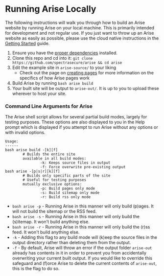 # Running Arise Locally

The following instructions will walk you through how to build an Arise website by running Arise on your local machine. This is primarily intended for development and not regular use. If you just want to throw up an Arise website as easily as possible, please use the cloud native instructions in the [Getting Started](../getting-started/README.md) guide.

1. Ensure you have the [proper dependencies](/README.md#dependencies) installed.
2. Clone this repo and cd into it: `git clone https://github.com/spectrasecure/arise && cd arise`
3. Edit the example site in `arise-source/` to your liking
    - Check out the page on [creating pages](../creating-arise-pages/README.md) for more information on the specifics of how Arise pages work
4. Build Arise by running `bash arise build`
5. Your built site will be output to `arise-out/`. It is up to you to upload these wherever to host your site.

### Command Line Arguments for Arise

The Arise shell script allows for several partial build modes, largely for testing purposes. These options are also displayed to you in the Help prompt which is displayed if you attempt to run Arise without any options or with invalid options.

```
Usage:
------
bash arise build -[k][f]
        # Builds the entire site
        available in all build modes:
                -k: Keeps source files in output
                -f: Force overwrite pre-existing output
bash arise -[p|s|r][k][f]
        # Builds only specific parts of the site
        # Useful for testing purposes
        mutually exclusive options:
                -p: Build pages only mode
                -s: Build sitemap only mode
                -r: Build rss only mode
```

- `bash arise -p` - Running Arise in this manner will only build (p)ages. It will not build the sitemap or the RSS feed.
- `bash arise -s` - Running Arise in this manner will only build the (s)itemap. It won't build anything else.
- `bash arise -r` - Running Arise in this manner will only build the (r)ss feed. It won't build anything else.
- `-k` - Adding this flag to any build mode will (k)eep the source files in the output directory rather than deleting them from the output.
- `-f` - By default, Arise will throw an error if the output folder `arise-out` already has contents in it in order to prevent you from accidentally overwriting your current built output. If you would like to override this safeguard and (f)orce Arise to delete the current contents of `arise-out`, this is the flag to do so.
